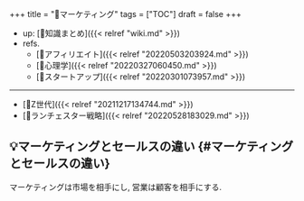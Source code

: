 +++
title = "📂マーケティング"
tags = ["TOC"]
draft = false
+++

-   up: [📝知識まとめ]({{< relref "wiki.md" >}})
-   refs.
    -   [📂アフィリエイト]({{< relref "20220503203924.md" >}})
    -   [📂心理学]({{< relref "20220327060450.md" >}})
    -   [📂スタートアップ]({{< relref "20220301073957.md" >}})

---

-   [📝Z世代]({{< relref "20211217134744.md" >}})
-   [📝ランチェスター戦略]({{< relref "20220528183029.md" >}})


## 💡マーケティングとセールスの違い {#マーケティングとセールスの違い}

マーケティングは市場を相手にし, 営業は顧客を相手にする.
